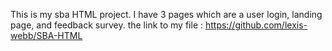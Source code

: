 This is my sba HTML project. I have 3 pages which are a user login, landing page, and feedback survey.
the link to my file : https://github.com/lexis-webb/SBA-HTML